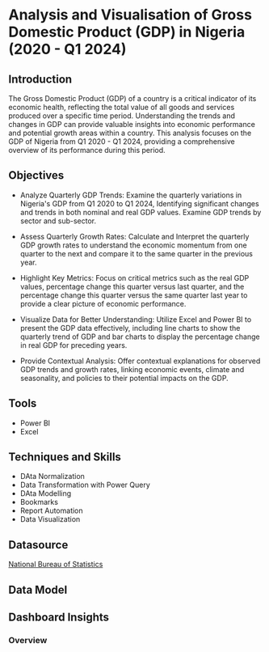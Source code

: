 # Analysis and Visualisation of Gross Domestic Product (GDP) in Nigeria (2020 - Q1 2024)

## Introduction
The Gross Domestic Product (GDP) of a country is a critical indicator of its economic health, reflecting the total value of all goods and services produced over a specific time period. Understanding the trends and changes in GDP can provide valuable insights into economic performance and potential growth areas within a country. This analysis focuses on the GDP of Nigeria from Q1 2020 - Q1 2024, providing a comprehensive overview of its performance during this period.

## Objectives

- Analyze Quarterly GDP Trends: Examine the quarterly variations in Nigeria's GDP from Q1 2020 to Q1 2024, Identifying significant changes and trends in both nominal and real GDP values. Examine GDP trends by sector and sub-sector.

- Assess Quarterly Growth Rates: Calculate and Interpret the quarterly GDP growth rates to understand the economic momentum from one quarter to the next and compare it to the same quarter in the previous year.

- Highlight Key Metrics: Focus on critical metrics such as the real GDP values, percentage change this quarter versus last quarter, and the percentage change this quarter versus the same quarter last year to provide a clear picture of economic performance.

- Visualize Data for Better Understanding: Utilize Excel and Power BI to present the GDP data effectively, including line charts to show the quarterly trend of GDP and bar charts to display the percentage change in real GDP for preceding years.

- Provide Contextual Analysis: Offer contextual explanations for observed GDP trends and growth rates, linking economic events, climate and seasonality, and policies to their potential impacts on the GDP.


## Tools
- Power BI
- Excel

## Techniques and Skills
- DAta Normalization
- Data Transformation with Power Query
- DAta Modelling
- Bookmarks
- Report Automation
- Data Visualization
  
## Datasource
<a href = "https://nigerianstat.gov.ng/elibrary/read/1241506"> National Bureau of Statistics </a>

## Data Model

## Dashboard Insights
### Overview
